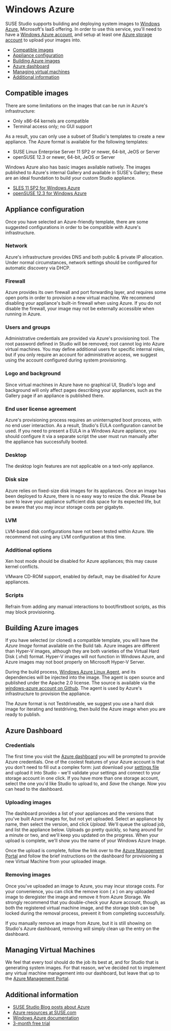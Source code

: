 # Windows Azure

SUSE Studio supports building and deploying system images to 
[Windows Azure](http://windowsazure.com/), Microsoft's IaaS offering. In order
to use this service, you'll need to have a
[Windows Azure account](https://www.windowsazure.com/en-us/pricing/free-trial/),
and setup at least one 
[Azure storage account](https://www.windowsazure.com/en-us/manage/services/storage/)
to upload your images into.

* [Compatible images](#compatible_images)
* [Appliance configuration](#appliance_configuration)
* [Building Azure images](#building_azure_images)
* [Azure dashboard](#azure_dashboard)
* [Managing virtual machines](#managing_virtual_machines)
* [Additional information](#additional_information)

## Compatible images

There are some limitations on the images that can be run in Azure's
infrastructure:
* Only x86-64 kernels are compatible
* Terminal access only; no GUI support

As a result, you can only use a subset of Studio's templates to create a new
appliance. The Azure format is available for the following templates:
* SUSE Linux Enterprise Server 11 SP2 or newer, 64-bit, JeOS or Server
* openSUSE 12.3 or newer, 64-bit, JeOS or Server

Windows Azure also has basic images available natively. The images published to
Azure's internal Gallery and available in SUSE's Gallery; these are an ideal
foundation to build your custom Studio appliance.
* [SLES 11 SP2 for Windows Azure](https://susestudio.com/a/02kbT4/sles-11-sp2-for-windows-azure)
* [openSUSE 12.3 for Windows Azure](https://susestudio.com/a/02kbT4/opensuse-12-3-for-windows-azure)

## Appliance configuration

Once you have selected an Azure-friendly template, there are some suggested
configurations in order to be compatible with Azure's infrastructure.

### Network

Azure's infrastructure provides DNS and both public & private IP allocation.
Under normal circumstances, network settings should be configured for automatic
discovery via DHCP.

### Firewall

Azure provides its own firewall and port forwarding layer, and requires some 
open ports in order to provision a new virtual machine. We recommend disabling 
your appliance's built-in firewall when using Azure. If you do not disable the firewall, your image may not be externally accessible when running in Azure.

### Users and groups

Administrative credentials are provided via Azure's provisioning tool. The root
password defined in Studio will be removed; root cannot log into Azure virtual
machines. You may define additional users for specific internal roles, but if
you only require an account for administrative access, we suggest using the
account configured during system provisioning.

### Logo and background

Since virtual machines in Azure have no graphical UI, Studio's logo and 
background will only affect pages describing your appliances, such as the 
Gallery page if an appliance is published there.

### End user license agreement

Azure's provisioning process requires an uninterrupted boot process, with no
end user interaction. As a result, Studio's EULA configuration cannot be used.
If you need to present a EULA in a Windows Azure appliance, you should configure
it via a separate script the user must run manually after the appliance has
successfully booted.

### Desktop

The desktop login features are not applicable on a text-only appliance.

### Disk size

Azure relies on fixed-size disk images for its appliances. Once an image has
been deployed to Azure, there is no easy way to resize the disk. Please be sure
to leave your appliance sufficient disk space for its expected life, but be 
aware that you may incur storage costs per gigabyte.

### LVM

LVM-based disk configurations have not been tested within Azure. We recommend 
not using any LVM configuration at this time.

### Additional options

Xen host mode should be disabled for Azure appliances; this may cause kernel
conflicts.

VMware CD-ROM support, enabled by default, may be disabled for Azure appliances.

### Scripts

Refrain from adding any manual interactions to boot/firstboot scripts, as this
may block provisioning.

## Building Azure images

If you have selected (or cloned) a compatible template, you will have the 
_Azure Image_ format available on the Build tab. Azure images are different than
Hyper-V images, although they are both varieties of the Virtual Hard Disk (.vhd)
format. Hyper-V images will not function in Windows Azure, and Azure images may
not boot properly on Microsoft Hyper-V Server.

During the build process, 
[Windows Azure Linux Agent](http://software.opensuse.org/package/WALinuxAgent),
and its dependencies will be injected into the image. The agent is open source
and published under the Apache 2.0 license. The source is available via the 
[windows-azure account on Github](https://github.com/Windows-Azure/WALinuxAgent).
The agent is used by Azure's infrastructure to provision the appliance.

The Azure format is not Testdriveable, we suggest you use a hard disk image for
iterating and testdriving, then build the Azure image when you are ready to
publish.

## Azure Dashboard

### Credentials

The first time you visit the [Azure dashboard](https://susestudio.com/azure)
you will be prompted to provide Azure credentials. One of the coolest features 
of your Azure account is that you don't need to fill out a complex form: just download your 
[settings file](https://windows.azure.com/download/publishprofile.aspx) 
and upload it into Studio - we'll validate your settings and connect to your 
storage account in one click. If you have more than one storage account, select
the one you'd like Studio to upload to, and _Save_ the change. Now you can head
to the dashboard.

### Uploading images

The dashboard provides a list of your appliances and the versions that you've 
built Azure images for, but not yet uploaded. Select an appliance by name, then select the version, and click _Upload_. We'll queue the upload job, and list the appliance below.  Uploads go pretty quickly, so hang around for a minute or two,
and we'll keep you updated on the progress. When your upload is complete, we'll 
show you the name of your Windows Azure Image.

Once the upload is complete, follow the link over to the 
[Azure Management Portal](https://manage.windowsazure.com/#Workspace/VirtualMachineExtension/images)
and follow the brief instructions on the dashboard for provisioning a new 
Virtual Machine from your uploaded image.

### Removing images

Once you've uploaded an image to Azure, you may incur storage costs. For your
convenience, you can click the remove icon ( _x_ ) on any uploaded image to
deregister the image and remove it from Azure Storage. We strongly recommend 
that you double-check your Azure account, though, as both the registered virtual
machine image, and the storage blob can be locked during the removal process, 
prevent it from completing successfully.

If you manually remove an image from Azure, but it is still showing on Studio's
Azure dashboard, removing will simply clean up the entry on the dashboard.

## Managing Virtual Machines

We feel that every tool should do the job its best at, and for Studio that is
generating system images. For that reason, we've decided not to implement any
virtual machine management into our dashboard, but leave that up to the 
[Azure Management Portal](https://manage.windowsazure.com/).

## Additional information

* [SUSE Studio Blog posts about Azure](http://blog.susestudio.com/search/label/azure)
* [Azure resources at SUSE.com](https://www.suse.com/SearchUI/query?term=azure)
* [Windows Azure documentation](https://www.windowsazure.com/en-us/documentation/)
* [3-month free trial](https://www.windowsazure.com/en-us/pricing/free-trial/)

